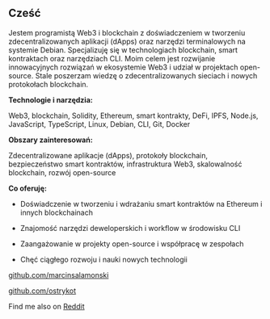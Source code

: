 ## Cześć

Jestem programistą Web3 i blockchain z doświadczeniem w tworzeniu zdecentralizowanych aplikacji (dApps) oraz narzędzi terminalowych na systemie Debian. Specjalizuję się w technologiach blockchain, smart kontraktach oraz narzędziach CLI. Moim celem jest rozwijanie innowacyjnych rozwiązań w ekosystemie Web3 i udział w projektach open-source. Stale poszerzam wiedzę o zdecentralizowanych sieciach i nowych protokołach blockchain.

**Technologie i narzędzia:**  

Web3, blockchain, Solidity, Ethereum, smart kontrakty, DeFi, IPFS, Node.js, JavaScript, TypeScript, Linux, Debian, CLI, Git, Docker

**Obszary zainteresowań:**  

Zdecentralizowane aplikacje (dApps), protokoły blockchain, bezpieczeństwo smart kontraktów, infrastruktura Web3, skalowalność blockchain, rozwój open-source

**Co oferuję:**  


- Doświadczenie w tworzeniu i wdrażaniu smart kontraktów na Ethereum i innych blockchainach

- Znajomość narzędzi deweloperskich i workflow w środowisku CLI

- Zaangażowanie w projekty open-source i współpracę w zespołach

- Chęć ciągłego rozwoju i nauki nowych technologii

[github.com/marcinsalamonski](https://www.github.com/marcinsalamonski)  

[github.com/ostrykot](https://www.github.com/ostrykot)  

Find me also on [Reddit](https://www.reddit.com/user/marcinsalamonski)
